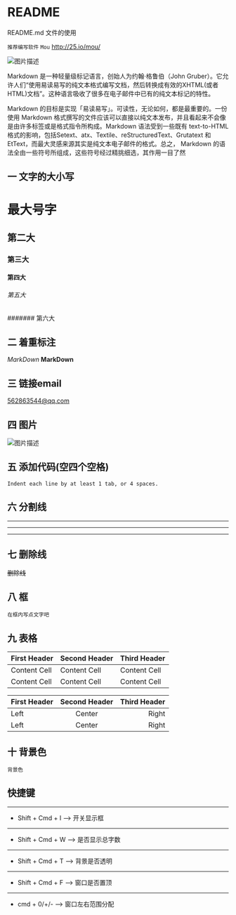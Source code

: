 # README
README.md 文件的使用

`推荐编写软件` `Mou` <http://25.io/mou/>

![图片描述](http://25.io/mou/Mou_128.png)

Markdown 是一种轻量级标记语言，创始人为约翰·格鲁伯（John Gruber）。它允许人们“使用易读易写的纯文本格式编写文档，然后转换成有效的XHTML(或者HTML)文档”。这种语言吸收了很多在电子邮件中已有的纯文本标记的特性。

Markdown 的目标是实现「易读易写」。可读性，无论如何，都是最重要的。一份使用 Markdown 格式撰写的文件应该可以直接以纯文本发布，并且看起来不会像是由许多标签或是格式指令所构成。Markdown 语法受到一些既有 text-to-HTML 格式的影响，包括Setext、atx、Textile、reStructuredText、Grutatext 和 EtText，而最大灵感来源其实是纯文本电子邮件的格式。总之， Markdown 的语法全由一些符号所组成，这些符号经过精挑细选，其作用一目了然
## 一 文字的大小写
# 最大号字
## 第二大
### 第三大
#### 第四大
###### 第五大
####### 第六大
## 二 着重标注
*MarkDown* **MarkDown**
## 三 链接email
<562863544@qq.com> 
## 四 图片
![图片描述](http://25.io/mou/Mou_128.png)
## 五 添加代码(空四个空格)
    Indent each line by at least 1 tab, or 4 spaces.
## 六 分割线
***
---
- - -    
## 七 删除线
~~删除线~~
## 八 框
```
在框内写点文字吧
```
## 九 表格
| First Header | Second Header | Third Header |
| ------------ | ------------- | ------------ |
| Content Cell | Content Cell  | Content Cell |
| Content Cell | Content Cell  | Content Cell |

First Header | Second Header | Third Header
:----------- | :-----------: | -----------:
Left         | Center        | Right
Left         | Center        | Right

## 十 背景色
`背景色`

## 快捷键
***
* Shift + Cmd + I   --> 开关显示框
***
* Shift + Cmd + W   --> 是否显示总字数
***
* Shift + Cmd + T   --> 背景是否透明 
***
* Shift + Cmd + F   --> 窗口是否置顶
***
* cmd + 0/+/-       --> 窗口左右范围分配